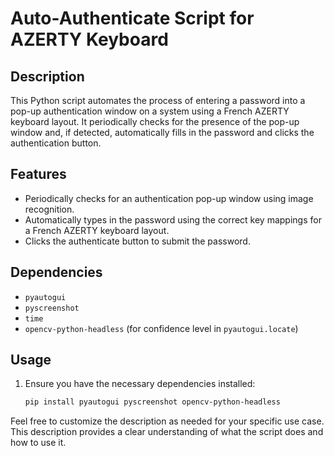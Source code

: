 # Auto-Authenticate Script for AZERTY Keyboard

## Description
This Python script automates the process of entering a password into a pop-up authentication window on a system using a French AZERTY keyboard layout. It periodically checks for the presence of the pop-up window and, if detected, automatically fills in the password and clicks the authentication button.

## Features
- Periodically checks for an authentication pop-up window using image recognition.
- Automatically types in the password using the correct key mappings for a French AZERTY keyboard layout.
- Clicks the authenticate button to submit the password.

## Dependencies
- `pyautogui`
- `pyscreenshot`
- `time`
- `opencv-python-headless` (for confidence level in `pyautogui.locate`)

## Usage
1. Ensure you have the necessary dependencies installed:
   ```bash
   pip install pyautogui pyscreenshot opencv-python-headless


Feel free to customize the description as needed for your specific use case. This description provides a clear understanding of what the script does and how to use it.
